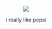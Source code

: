 <p align="center"> <img src="https://files.catbox.moe/lgu3ks.gif">

<p align="center"> i really like pepsi
